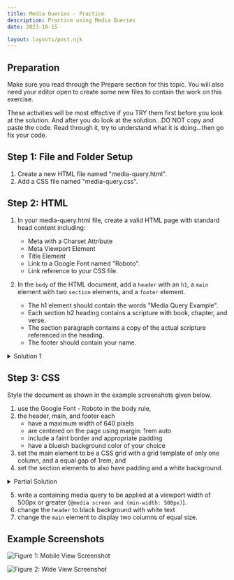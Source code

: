```yaml
---
title: Media Queries - Practice.
description: Practice using Media Queries
date: 2023-10-15

layout: layouts/post.njk
---
```


## Preparation

Make sure you read through the Prepare section for this topic. You will also need your editor open to create some new files to contain the work on this exercise.

These activities will be most effective if you TRY them first before you look at the solution. And after you do look at the solution...DO NOT copy and paste the code. Read through it, try to understand what it is doing...then go fix your code.

## **Step 1**: File and Folder Setup

1. Create a new HTML file named "media-query.html".
2. Add a CSS file named "media-query.css".

## **Step 2:** HTML

1. In your media-query.html file, create a valid HTML page with standard head content including:
    - Meta with a Charset Attribute
    - Meta Viewport Element
    - Title Element
    - Link to a Google Font named "Roboto".
    - Link reference to your CSS file.

2. In the `body` of the HTML document, add a `header` with an `h1`, a `main` element with two `section` elements, and a `footer` element.
    - The h1 element should contain the words "Media Query Example".
    - Each section h2 heading contains a scripture with book, chapter, and verse.
    - The section paragraph contains a copy of the actual scripture referenced in the heading.
    - The footer should contain your name.

<details>
<summary>Solution 1</summary>

```html
<header>
  <h1>Media Query Example</h1>
</header>
<main>
  <section>
    <h2>2 Nephi 32:9</h2>
    <p>But behold, I say unto you that ye must pray always, and not faint; that ye must not perform any thing unto the Lord save in the first place ye shall pray unto the Father in the name of Christ, that he will consecrate thy performance unto thee, that thy performance may be for the welfare of thy soul.</p>
  </section>
  <section>
    <h2>Helaman 12:24</h2>
    <p>And may God grant, in his great fulness, that men might be brought unto repentance and good works, that they might be restored unto grace for grace, according to their works.</p>
  </section>
</main>
<footer>
  [Your Full Name Here]
</footer>
```

</details>

## **Step 3:** CSS

Style the document as shown in the example screenshots given below.

1. use the Google Font - Roboto in the body rule,
2. the header, main, and footer each
    - have a maximum width of 640 pixels
    - are centered on the page using margin: 1rem auto
    - include a faint border and appropriate padding
    - have a blueish background color of your choice
3. set the main element to be a CSS grid with a grid template of only one column, and a equal gap of 1rem, and
4. set the section elements to also have padding and a white background.

<details>
<summary>Partial Solution</summary>

```css
body {
  font-family: 'Roboto', sans-serif;
}

header, main, footer {
  max-width: 640px;
  margin: 1rem auto;
  border: 1px solid #bbb;
  padding: 1rem;
  background-color: #e6f2ff;
}

main {
  display: grid;
  grid-template-columns: 1fr;
  grid-gap: 1rem;
}

section {
  padding: 1rem;
  background-color: #fff;
}
```

</details>

5. write a containing media query to be applied at a viewport width of 500px or greater (`@media screen and (min-width: 500px)`).
6. change the `header` to black background with white text
7. change the `main` element to display two columns of equal size.

## Example Screenshots

![Figure 1: Mobile View Screenshot](../../../../img/media-query-sm.png)

![Figure 2: Wide View Screenshot](../../../../img/media-query-lg.png)
